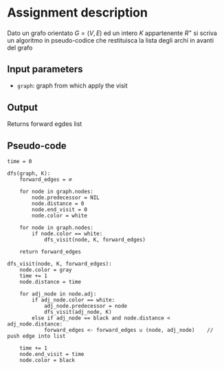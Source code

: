 # Assignment description

Dato un grafo orientato $G = (V, E)$ ed un intero $K$ appartenente $R^+$
si scriva un algoritmo in pseudo-codice
che restituisca la lista degli archi in avanti del grafo

## Input parameters

- `graph`: graph from which apply the visit

## Output

Returns forward egdes list

## Pseudo-code

```
time = 0

dfs(graph, K):
    forward_edges = ∅

    for node in graph.nodes:
        node.predecessor = NIL
        node.distance = 0
        node.end_visit = 0
        node.color = white

    for node in graph.nodes:
        if node.color == white:
            dfs_visit(node, K, forward_edges)

    return forward_edges

dfs_visit(node, K, forward_edges):
    node.color = gray
    time += 1
    node.distance = time

    for adj_node in node.adj:
        if adj_node.color == white:
            adj_node.predecessor = node
            dfs_visit(adj_node, K)
        else if adj_node == black and node.distance < adj_node.distance:
            forward_edges <- forward_edges ∪ (node, adj_node)    // push edge into list

    time += 1
    node.end_visit = time
    node.color = black
```
